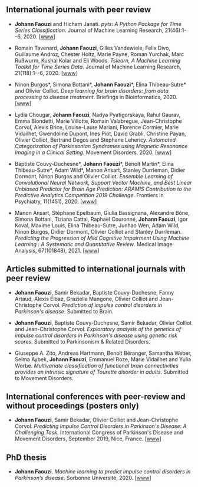 ## International journals with peer review

* **Johann Faouzi** and Hicham Janati.
*pyts: A Python Package for Time Series Classification*.
Journal of Machine Learning Research, 21(46):1--6, 2020.
<a href="https://jmlr.org/papers/volume21/19-763/19-763.pdf"><i class="fa fa-file-pdf-o fa-1x"></i></a>
[[www](https://jmlr.org/papers/v21/19-763.html)]

* Romain Tavenard, **Johann Faouzi**, Gilles Vandewiele, Felix Divo, Guillaume Androz, Chester Holtz, Marie Payne, Roman Yurchak, Marc Ru&#223;wurm, Kushal Kolar and Eli Woods.
*Tslearn, A Machine Learning Toolkit for Time Series Data*.
Journal of Machine Learning Research, 21(118):1--6, 2020.
<a href="https://www.jmlr.org/papers/volume21/20-091/20-091.pdf"><i class="fa fa-file-pdf-o fa-1x"></i></a>
[[www](https://www.jmlr.org/papers/v21/20-091.html)]

* Ninon Burgos\*, Simona Bottani\*, **Johann Faouzi**\*, Elina Thibeau-Sutre\* and Olivier Colliot.
*Deep learning for brain disorders: from data processing to disease treatment*.
Briefings in Bioinformatics, 2020.
[[www](https://academic.oup.com/bib/advance-article-abstract/doi/10.1093/bib/bbaa310/6034041?redirectedFrom=fulltext)]

* Lydia Chougar, **Johann Faouzi**, Nadya Pyatigorskaya, Rahul Gaurav, Emma Biondetti, Marie Villotte, Romain Valabregue, Jean-Christophe Corvol, Alexis Brice, Louise-Laure Mariani, Florence Cormier, Marie Vidailhet, Gwendoline Dupont, Ines Piot, David Grabli, Christine Payan, Olivier Colliot, Bertrand Degos and Stephane Lehericy.
*Automated Categorization of Parkinsonian Syndromes using Magnetic Resonance Imaging in a Clinical Setting*.
Movement Disorders, 2020.
[[www](https://onlinelibrary.wiley.com/doi/10.1002/mds.28348)]

* Baptiste Couvy-Duchesne\*, **Johann Faouzi**\*, Benoît Martin\*, Elina Thibeau-Sutre\*, Adam Wild\*, Manon Ansart, Stanley Durrleman, Didier Dormont, Ninon Burgos and Olivier Colliot.
*Ensemble Learning of Convolutional Neural Network, Support Vector Machine, and Best Linear Unbiased Predictor for Brain Age Prediction: ARAMIS Contribution to the Predictive Analytics Competition 2019 Challenge*.
Frontiers in Psychiatry, 11(1451), 2020.
[[www](https://www.frontiersin.org/articles/10.3389/fpsyt.2020.593336/full)]

* Manon Ansart, Stéphane Epelbaum, Giulia Bassignana, Alexandre Bône, Simona Bottani, Tiziana Cattai, Raphaël Couronné, **Johann Faouzi**, Igor Koval, Maxime Louis, Elina Thibeau-Sutre, Junhao Wen, Adam Wild, Ninon Burgos, Didier Dormont, Olivier Colliot and Stanley Durrleman.
*Predicting the Progression of Mild Cognitive Impairment Using Machine Learning : A Systematic and Quantitative Review*.
Medical Image Analysis, 67(101848), 2021.
[[www](https://doi.org/10.1016/j.media.2020.101848)]


## Articles submitted to international journals with peer review

* **Johann Faouzi**, Samir Bekadar, Baptiste Couvy-Duchesne, Fanny Artaud, Alexis Elbaz, Graziella Mangone, Olivier Colliot and Jean-Christophe Corvol.
*Prediction of impulse control disorders in Parkinson's disease*.
Submitted to Brain.

* **Johann Faouzi**, Baptiste Couvy-Duchesne, Samir Bekadar, Olivier Colliot and Jean-Christophe Corvol.
*Exploratory analysis of the genetics of impulse control disorders in Parkinson's disease using genetic risk scores*.
Submitted to Parkinsonism & Related Disorders.

* Giuseppe A. Zito, Andreas Hartmann, Benoît Béranger, Samantha Weber, Selma Aybek, **Johann Faouzi**, Emmanuel Roze, Marie Vidailhet and Yulia Worbe.
*Multivariate classification of functional brain connectivities provides an intrinsic signature of Tourette disorder in adults*.
Submitted to Movement Disorders.


## International conferences with peer-review and without proceedings (posters only)

* **Johann Faouzi**, Samir Bekadar, Olivier Colliot and Jean-Christophe Corvol.
*Predicting Impulse Control Disorders in Parkinson's Disease: A Challenging Task*.
International Congress of Parkinson's Disease and Movement Disorders, September 2019, Nice, France.
<a href="https://hal.inria.fr/hal-02315533/document"><i class="fa fa-file-pdf-o fa-1x"></i></a>
[[www](https://hal.inria.fr/hal-02315533)]


## PhD thesis

* **Johann Faouzi**.
*Machine learning to predict impulse control disorders in Parkinson’s disease*.
Sorbonne Université, 2020.
<a href="https://hal.archives-ouvertes.fr/tel-03090079/document"><i class="fa fa-file-pdf-o fa-1x"></i></a>
[[www](https://hal.archives-ouvertes.fr/tel-03090079/)]
